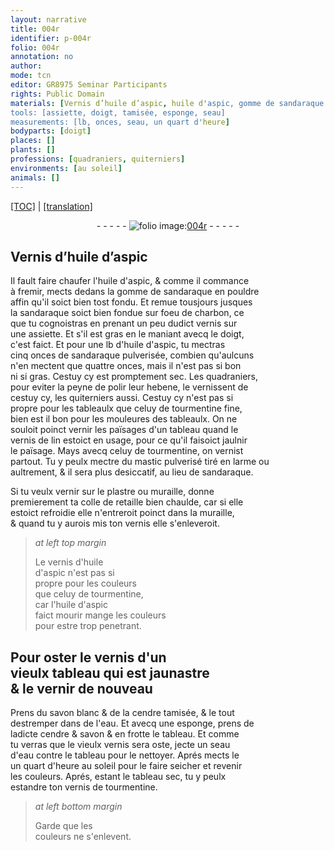 ```yaml
---
layout: narrative
title: 004r
identifier: p-004r
folio: 004r
annotation: no
author:
mode: tcn
editor: GR8975 Seminar Participants
rights: Public Domain
materials: [Vernis d’huile d’aspic, huile d'aspic, gomme de sandaraque en pouldre, sandaraque, charbon, vernis, sandaraque pulverisée, hebene, tourmentine fine, vernis de lin, tourmentine, mastic pulverisé, plastre, colle de retaille, vernis d'huile d'aspic, savon blanc, cendre tamisée, eau, cendre, savon, vernis de tourmentine]
tools: [assiette, doigt, tamisée, esponge, seau]
measurements: [lb, onces, seau, un quart d'heure]
bodyparts: [doigt]
places: []
plants: []
professions: [quadraniers, quiterniers]
environments: [au soleil]
animals: []
---
```


 <p><a href="{{ site.baseurl }}/normalized/">[TOC]</a> | <a href="{{ site.baseurl }}/texts/p-004r_tl/" target="_blank">[translation]</a></p><div class="folio" align="center">- - - - - <a href="http://gallica.bnf.fr/ark:/12148/btv1b10500001g/f13.image" target="_blank"><img src="https://cu-mkp.github.io/2017-workshop-edition/assets/photo-icon.png" alt="folio image: " style="display:inline-block; margin-bottom:-3px;"/>004r</a> - - - - - </div>  
  

## <span class="m">Vernis d’huile d’aspic</span>

 
Il fault faire chaufer l'<span class="m">huile d'aspic</span>, & comme il comma<span class="exp">n</span>ce<br/> à fremir, mects dedans la <span class="m">gomme de sandaraque en pouldre</span><br/> affin qu'il soict bien tost fondu. Et remue tousjours jusques<br/> la <span class="m">sandaraque</span> soict bien fondue sur foeu de <span class="m">charbon</span>, ce<br/> que tu cognoistras en prenant un peu dudict <span class="m">vernis</span> sur<br/> une <span class="tl">assiette</span>. Et s'il est gras en le maniant avecq le <span class="tl"><span class="bp">doigt</span></span>,<br/> c'est faict. Et pour une <span class="ms">lb</span> d'<span class="m">huile d'aspic</span>, tu mectras<br/> cinq <span class="ms">onces</span> de <span class="m">sandaraque pulverisée</span>, combien qu'aulcuns<br/> n'en mectent que quattre <span class="ms">onces</span>, mais il n'est pas si bon<br/> ni si gras. Cestuy cy est promptem<span class="exp">ent</span> sec. Les <span class="pro">quadraniers</span>,<br/> pour eviter la peyne de polir leur <span class="m">hebene</span>, le vernissent de<br/> cestuy cy, les <span class="pro">quiterniers</span> aussi. Cestuy cy n'est pas si<br/> propre pour les tableaulx que celuy de <span class="m">tourmentine fine</span>,<br/> bien est il bon pour les mouleures des tableaulx. On ne<br/> souloit poinct vernir les païsages d'un tableau quand le<br/> <span class="m">vernis de lin</span> estoict en usage, pour ce qu'il faisoict jaulnir<br/> le païsage. Mays avecq celuy de <span class="m">tourmentine</span>, on vernist<br/> partout. Tu y peulx mectre du <span class="m">mastic pulverisé</span> tiré en larme ou<br/> aultrement, & il sera plus desiccatif, au lieu de <span class="m">sandaraque</span>.
 
Si tu veulx vernir sur le <span class="m">plastre</span> ou muraille, donne<br/> premierement ta <span class="m">colle de retaille</span> bien chaulde, car si elle<br/> estoict refroidie elle n'entreroit poinct dans la muraille,<br/> & quand tu y aurois mis ton <span class="m">vernis</span> elle s'enleveroit.
 
> *at left top margin*
> 
> 
>   Le <span class="m">vernis d'huile<br/> d'aspic</span> n'est pas si<br/> propre pour les couleurs<br/> que celuy de <span class="m">tourmentine</span>,<br/> car l'<span class="m">huile d'aspic</span><br/> <span class="del">faict mourir</span> <span class="add">mange</span> les couleurs<br/> pour estre trop penetra<span class="exp">n</span>t.
 
 
  

## Pour oster le <span class="m">vernis</span> d'un <br/> vieulx tableau qui est jaunastre<br/> & le vernir de nouveau

 
Prens du <span class="m">savon blanc</span> & de la <span class="m">cendre <span class="tl">tamisée</span></span>, & le tout<br/> destremper dans de l'<span class="m">eau</span>. Et avecq une <span class="tl">esponge</span>, prens de<br/> ladicte <span class="m">cendre</span> & <span class="m">savon</span> & en frotte le tableau. Et comme<br/> tu verras que le vieulx <span class="m">vernis</span> sera oste, jecte un <span class="tl"><span class="ms">seau</span></span><br/> d'<span class="m">eau</span> contre le tableau pour le nettoyer. Aprés mects le<br/> <span class="ms"><span class="tmp">un quart d'heure</span></span> <span class="env">au soleil</span> pour le faire seicher et revenir<br/> les couleurs. Aprés, estant le tableau sec, tu y peulx<br/> estandre ton <span class="m">vernis de tourmentine</span>.
 
> *at left bottom margin*
> 
> 
>   Garde que les<br/> couleurs ne s'enlevent.
 
 